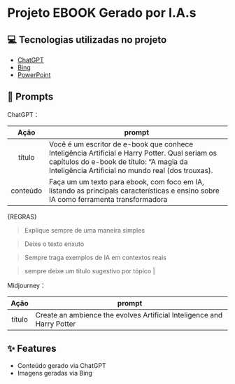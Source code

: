 # Projeto EBOOK Gerado por I.A.s


## 💻 Tecnologias utilizadas no projeto

- [ChatGPT](https://chat.openai.com/) 
- [Bing](https://www.bing.com/images/create?cc=br)
- [PowerPoint](https://www.microsoft.com/en/microsoft-365/powerpoint)

## 🧠 Prompts


ChatGPT：

|   Ação   | prompt                                                                                                                                                                                                                                                                         |
| :------: | ------------------------------------------------------------------------------------------------------------------------------------------------------------------------------------------------------------------------------------------------------------------------------ |
|  título  | Você é um escritor de e-book que conhece Inteligência Artificial e Harry Potter. Qual seriam os capítulos do e-book de título: “A magia da Inteligência Artificial no mundo real (dos trouxas).                                                     |
| conteúdo | Faça um um texto para ebook, com foco em IA, listando as principais características e ensino sobre IA como ferramenta transformadora

{REGRAS}

>Explique sempre de uma maneira simples

>Deixe o texto enxuto

>Sempre traga exemplos de IA em contextos reais

>sempre deixe um título sugestivo por tópico  |


Midjourney：

|  Ação  | prompt                                                                                 |
| :----: | -------------------------------------------------------------------------------------- |
| título | Create an ambience the evolves Artificial Inteligence and Harry Potter |

## ✨ Features

- Conteúdo gerado via ChatGPT
- Imagens geradas via Bing
